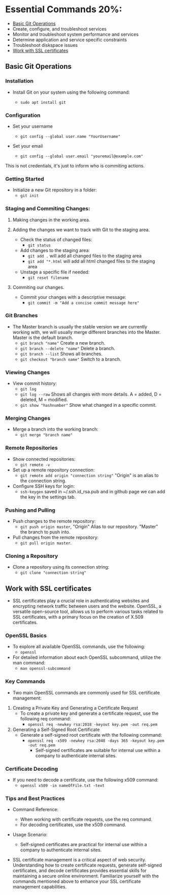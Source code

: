 # Essential Commands 20%:
* [Basic Git Operations](https://github.com/DorBitton/certified-kubernetes-administrator/blob/main/Linux%20Foundation%20Certified%20System%20Administrator/Essential%20Commands/Essential%20Commands.md#basic-git-operations)
* Create, configure, and troubleshoot services
* Monitor and troubleshoot system performance and services
* Determine application and service specific constraints
* Troubleshoot diskspace issues
* [Work with SSL certificates](https://github.com/DorBitton/certified-kubernetes-administrator/blob/main/Linux%20Foundation%20Certified%20System%20Administrator/Essential%20Commands/Essential%20Commands.md#work-with-ssl-certificates)


## Basic Git Operations

### Installation
* Install Git on your system using the following command:

    * `sudo apt install git`

### Configuration
* Set your username
    * `git config --global user.name "YourUsername"`

* Set your email
    * `git config --global user.email "youremail@example.com"`

This is not credentials, it's just to inform who is commiting actions.

### Getting Started
* Initialize a new Git repository in a folder:
    * `git init`

### Staging and Commiting Changes: 
1) Making changes in the working area.
2) Adding the changes we want to track with Git to the staging area.
    * Check the status of changed files:
        * `git status`
    * Add changes to the staging area:
        * `git add .` will add all changed files to the staging area
        * `git add "*.html` will add all html changed files to the staging area
    * Unstage a specific file if needed:
        * `git reset filename`

3) Commiting our changes.
    * Commit your changes with a descriptive message:
        * `git commit -m "Add a concise commit message here"`


### Git Branches
* The Master branch is usually the stable version we are currently working with, we will usually merge different branches into the Master. Master is the default branch.
     * `git branch "name"` Create a new branch.
     * `git branch --delete "name"` Delete a branch.
     * `git branch --list` Shows all branches.
     * `git checkout "branch name"` Switch to a branch.

### Viewing Changes
* View commit history:
    * `git log`
    * `git log --raw` Shows all changes with more details. A = added, D = deleted, M = modified.
    * `git show "hashnumber"` Show what changed in a specific commit.

### Merging Changes
* Merge a branch into the working branch:
    * `git merge "branch name"`

### Remote Repositories
* Show connected repositories:
    * `git remote -v`
* Set up a remote repository connection:
    * `git remote add origin "connection string"` "Origin" is an alias to the connection string.
* Configure SSH keys for login:
    * `ssh-keygen` saved in ~/.ssh.id_rsa.pub and in github page we can add the key in the settings tab. 

### Pushing and Pulling
* Push changes to the remote repository:
    * `git push origin master`, "Origin" Alias to our repository. "Master" the branch to push into.
* Pull changes from the remote repository:
    * `git pull origin master`.

### Cloning a Repository
* Clone a repository using its connection string:
    * `git clone "connection string"`

## Work with SSL certificates

* SSL certificates play a crucial role in authenticating websites and encrypting network traffic between users and the website. OpenSSL, a versatile open-source tool, allows us to perform various tasks related to SSL certificates, with a primary focus on the creation of X.509 certificates.

### OpenSSL Basics
* To explore all available OpenSSL commands, use the following:
    * `openssl`
* For detailed information about each OpenSSL subcommand, utilize the man command:
    * `man openssl-subcommand`


### Key Commands
* Two main OpenSSL commands are commonly used for SSL certificate management:

1. Creating a Private Key and Generating a Certificate Request
    * To create a private key and generate a certificate request, use the following req command:
        * `openssl req -newkey rsa:2018 -keyout key.pem -out req.pem`
2. Generating a Self-Signed Root Certificate
    * Generate a self-signed root certificate with the following command:
        * `openssl req -x509 -newkey rsa:2048 -days 365 -keyout key.pem -out req.pem`
            * Self-signed certificates are suitable for internal use within a company to authenticate internal sites.

### Certificate Decoding
* If you need to decode a certificate, use the following x509 command:
    * `openssl x509 -in nameOfFile.txt -text`

### Tips and Best Practices
* Command Reference:
    * When working with certificate requests, use the req command.
    * For decoding certificates, use the x509 command.
* Usage Scenario:
    * Self-signed certificates are practical for internal use within a company to authenticate internal sites.

* SSL certificate management is a critical aspect of web security. Understanding how to create certificate requests, generate self-signed certificates, and decode certificates provides essential skills for maintaining a secure online environment. Familiarize yourself with the commands mentioned above to enhance your SSL certificate management capabilities.